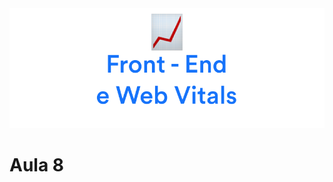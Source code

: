 <div align="center">
<img  src="../images/h/6.png" alt="Front-End e Web Vitals" />
</div>

# Aula 8
